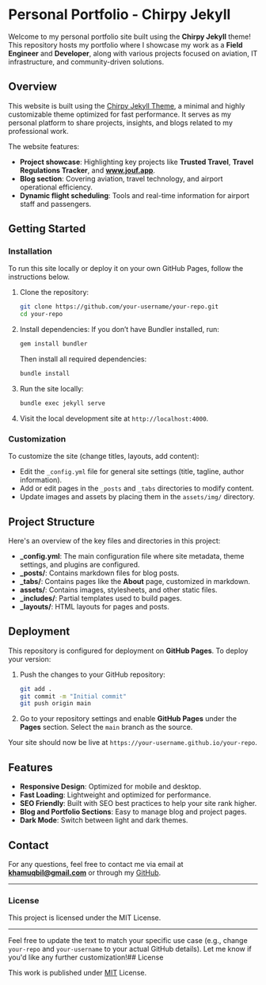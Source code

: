 # Personal Portfolio - Chirpy Jekyll

Welcome to my personal portfolio site built using the **Chirpy Jekyll** theme! This repository hosts my portfolio where I showcase my work as a **Field Engineer** and **Developer**, along with various projects focused on aviation, IT infrastructure, and community-driven solutions.

## **Overview**

This website is built using the [Chirpy Jekyll Theme](https://github.com/cotes2020/jekyll-theme-chirpy), a minimal and highly customizable theme optimized for fast performance. It serves as my personal platform to share projects, insights, and blogs related to my professional work.

The website features:
- **Project showcase**: Highlighting key projects like **Trusted Travel**, **Travel Regulations Tracker**, and **www.jouf.app**.
- **Blog section**: Covering aviation, travel technology, and airport operational efficiency.
- **Dynamic flight scheduling**: Tools and real-time information for airport staff and passengers.

## **Getting Started**

### **Installation**

To run this site locally or deploy it on your own GitHub Pages, follow the instructions below.

1. Clone the repository:
   ```bash
   git clone https://github.com/your-username/your-repo.git
   cd your-repo
   ```

2. Install dependencies:
   If you don’t have Bundler installed, run:
   ```bash
   gem install bundler
   ```

   Then install all required dependencies:
   ```bash
   bundle install
   ```

3. Run the site locally:
   ```bash
   bundle exec jekyll serve
   ```

4. Visit the local development site at `http://localhost:4000`.

### **Customization**

To customize the site (change titles, layouts, add content):
- Edit the `_config.yml` file for general site settings (title, tagline, author information).
- Add or edit pages in the `_posts` and `_tabs` directories to modify content.
- Update images and assets by placing them in the `assets/img/` directory.

## **Project Structure**

Here's an overview of the key files and directories in this project:

- **_config.yml**: The main configuration file where site metadata, theme settings, and plugins are configured.
- **_posts/**: Contains markdown files for blog posts.
- **_tabs/**: Contains pages like the **About** page, customized in markdown.
- **assets/**: Contains images, stylesheets, and other static files.
- **_includes/**: Partial templates used to build pages.
- **_layouts/**: HTML layouts for pages and posts.
  
## **Deployment**

This repository is configured for deployment on **GitHub Pages**. To deploy your version:
1. Push the changes to your GitHub repository:
   ```bash
   git add .
   git commit -m "Initial commit"
   git push origin main
   ```

2. Go to your repository settings and enable **GitHub Pages** under the **Pages** section. Select the `main` branch as the source.

Your site should now be live at `https://your-username.github.io/your-repo`.

## **Features**

- **Responsive Design**: Optimized for mobile and desktop.
- **Fast Loading**: Lightweight and optimized for performance.
- **SEO Friendly**: Built with SEO best practices to help your site rank higher.
- **Blog and Portfolio Sections**: Easy to manage blog and project pages.
- **Dark Mode**: Switch between light and dark themes.

## **Contact**

For any questions, feel free to contact me via email at **khamuqbil@gmail.com** or through my [GitHub](https://github.com/your-username).

---

### **License**

This project is licensed under the MIT License.

---

Feel free to update the text to match your specific use case (e.g., change `your-repo` and `your-username` to your actual GitHub details). Let me know if you'd like any further customization!## License

This work is published under [MIT][mit] License.

[gem]: https://rubygems.org/gems/jekyll-theme-chirpy
[chirpy]: https://github.com/cotes2020/jekyll-theme-chirpy/
[CD]: https://en.wikipedia.org/wiki/Continuous_deployment
[mit]: https://github.com/cotes2020/chirpy-starter/blob/master/LICENSE
